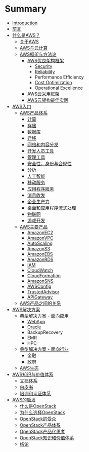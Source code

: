 # Summary

* [Introduction](README.md)
* [前言](前言.md)
* [什么是AWS？](about/AWS.md)
    * [关于AWS](about/aws/关于aws.md)
    * [AWS与云计算](about/awscloud/aws与云计算.md)
    * [AWS框架与方法论](about/awsmethod/aws框架和方法论.md)
        * [AWS优良架构框架](about/awsmethod/aws优良架构框架.md)
            * [Security](about/awsmethod/security.md)
            * [Reliability](about/awsmethod/reliability.md)
            * Performance Efficiency
            * [Cost Optimization](about/awsmethod/costoptimization.md)
            * Operational Excellence
        * [AWS云采用框架](about/awsmethod/aws云采用框架.md)
        * [AWS云架构最佳实践](about/awsmethod/aws云架构最佳实践.md)
* [AWS入门](start/awsstart.md)
    * [AWS产品体系](start/productsys/aws产品体系.md)
        * [计算](start/productsys/计算.md)
        * [存储](start/productsys/存储.md)
        * [数据库](start/productsys/数据库.md)
        * [迁移](start/productsys/迁移.md)
        * [网络和内容分发](start/productsys/网络和内容分发.md)
        * [开发人员工具](start/productsys/开发人员工具.md)
        * [管理工具](start/productsys/管理工具.md)
        * [安全性、身份与合规性](start/productsys/安全性、身份与合规性.md)
        * [分析](start/productsys/分析.md)
        * [人工智能](start/productsys/人工智能.md)
        * [移动服务](start/productsys/移动服务.md)
        * [应用程序服务](start/productsys/应用程序服务.md)
        * [消息收发](start/productsys/消息收发.md)
        * [企业生产力](start/productsys/企业生产力.md)
        * [桌面和应用程序流式处理](start/productsys/桌面和应用程序流式处理.md)
        * [物联网](start/productsys/物联网.md)
        * [游戏开发](start/productsys/游戏开发.md)
    * [AWS主要产品](start/products/aws主要产品.md)
        * [AmazonEC2](start/products/amazonec2.md)
        * [AmazonVPC](start/products/amazonvpc.md)
        * [AutoScaling](start/products/autoscaling.md)
        * [AmazonS3](start/products/amazons3.md)
        * [AmazonEBS](start/products/amazonebs.md)
        * [AmazonRDS](start/products/amazonrds.md)
        * [IAM](start/products/iam.md)
        * [CloudWatch](start/products/cloudwatch.md)
        * [CloudFormation](start/products/cloudformation.md)
        * [AmazonSNS](start/products/amazonsns.md)
        * [AWSConfig](start/products/awsconfig.md)
        * [TrustedAdvisor](start/products/trustedadvisor.md)
        * [APIGateway](start/products/apigateway.md)
    * [AWS产品之间的关系](start/relation/aws产品间的关系.md)
* [AWS解决方案](solution/awssolution.md)
    * [典型解决方案 - 面向应用](solution/application/aws应用解决方案.md)
        * [WebApp](solution/application/webapp.md)
        * [Oracle](solution/application/oracle.md)
        * BackupRecovery
        * EMR
        * HPC
    * [典型解决方案 - 面向行业](solution/industry/aws行业解决方案.md)
        * 金融
        * 政府
    * [AWS生态](solution/marketplace/aws生态.md)
* [AWS知识与价值体系](knowledge/aws知识与价值体系.md)
    * [文档体系](knowledge/docs/文档体系.md)
    * [白皮书](knowledge/whitepaper/白皮书.md)
    * [培训和认证体系](knowledge/training/培训和认证.md)
* [AWS的启发](aws的启发.md)
    * [什么是OpenStack](conclusion/openstack/openstack.md)
    * [为什么选择OpenStack](conclusion/whyos/whyopenstack.md)
    * [OpenStack的受众](conclusion/osuser/openstackuser.md)
    * [OpenStack产品体系](conclusion/osproduct/osproduct.md)
    * [OpenStack产品化思考](conclusion/osproduct2/osproduct2.md)
    * [OpenStack知识和价值体系](conclusion/osknowledge/osknowledge.md)
    * [结论](conclusion/conclusion.md)

